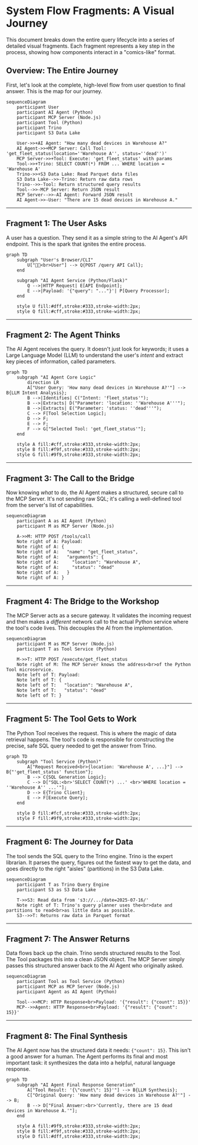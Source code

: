 # System Flow Fragments: A Visual Journey

This document breaks down the entire query lifecycle into a series of detailed visual fragments. Each fragment represents a key step in the process, showing how components interact in a "comics-like" format.

## Overview: The Entire Journey

First, let's look at the complete, high-level flow from user question to final answer. This is the map for our journey.

```mermaid
sequenceDiagram
    participant User
    participant AI Agent (Python)
    participant MCP Server (Node.js)
    participant Tool (Python)
    participant Trino
    participant S3 Data Lake

    User->>+AI Agent: "How many dead devices in Warehouse A?"
    AI Agent->>+MCP Server: Call Tool: 'get_fleet_status(location=''Warehouse A'', status=''dead'')'
    MCP Server->>+Tool: Execute: 'get_fleet_status' with params
    Tool->>+Trino: SELECT COUNT(*) FROM ... WHERE location = 'Warehouse A'
    Trino->>+S3 Data Lake: Read Parquet data files
    S3 Data Lake-->>-Trino: Return raw data rows
    Trino-->>-Tool: Return structured query results
    Tool-->>-MCP Server: Return JSON result
    MCP Server-->>-AI Agent: Forward JSON result
    AI Agent->>-User: "There are 15 dead devices in Warehouse A."
```

---

## Fragment 1: The User Asks

A user has a question. They send it as a simple string to the AI Agent's API endpoint. This is the spark that ignites the entire process.

```mermaid
graph TD
    subgraph "User's Browser/CLI"
        U["👨‍💻<br>User"] --> Q{POST /query API Call};
    end

    subgraph "AI Agent Service (Python/Flask)"
        Q -->|HTTP Request| E[API Endpoint];
        E -->|Payload: '{"query": "..."}'| P[Query Processor];
    end

    style U fill:#dff,stroke:#333,stroke-width:2px;
    style Q fill:#cff,stroke:#333,stroke-width:2px;
```

---

## Fragment 2: The Agent Thinks

The AI Agent receives the query. It doesn't just look for keywords; it uses a Large Language Model (LLM) to understand the user's *intent* and extract key pieces of information, called parameters.

```mermaid
graph TD
    subgraph "AI Agent Core Logic"
        direction LR
        A["User Query: 'How many dead devices in Warehouse A?'"] --> B{LLM Intent Analysis};
        B -->|Identifies| C("Intent: 'fleet_status'");
        B -->|Extracts| D("Parameter: 'location: ''Warehouse A'''");
        B -->|Extracts| E("Parameter: 'status: ''dead'''");
        C --> F[Tool Selection Logic];
        D --> F;
        E --> F;
        F --> G["Selected Tool: 'get_fleet_status'"];
    end

    style A fill:#cff,stroke:#333,stroke-width:2px;
    style B fill:#f9f,stroke:#333,stroke-width:2px;
    style G fill:#9f9,stroke:#333,stroke-width:2px;
```

---

## Fragment 3: The Call to the Bridge

Now knowing *what* to do, the AI Agent makes a structured, secure call to the MCP Server. It's not sending raw SQL; it's calling a well-defined tool from the server's list of capabilities.

```mermaid
sequenceDiagram
    participant A as AI Agent (Python)
    participant M as MCP Server (Node.js)

    A->>M: HTTP POST /tools/call
    Note right of A: Payload:
    Note right of A: {
    Note right of A:   "name": "get_fleet_status",
    Note right of A:   "arguments": {
    Note right of A:     "location": "Warehouse A",
    Note right of A:     "status": "dead"
    Note right of A:   }
    Note right of A: }
```

---

## Fragment 4: The Bridge to the Workshop

The MCP Server acts as a secure gateway. It validates the incoming request and then makes a *different* network call to the actual Python service where the tool's code lives. This decouples the AI from the implementation.

```mermaid
sequenceDiagram
    participant M as MCP Server (Node.js)
    participant T as Tool Service (Python)

    M->>T: HTTP POST /execute/get_fleet_status
    Note right of M: The MCP Server knows the address<br>of the Python Tool microservice.
    Note left of T: Payload:
    Note left of T: {
    Note left of T:   "location": "Warehouse A",
    Note left of T:   "status": "dead"
    Note left of T: }
```

---

## Fragment 5: The Tool Gets to Work

The Python Tool receives the request. This is where the magic of data retrieval happens. The tool's code is responsible for constructing the precise, safe SQL query needed to get the answer from Trino.

```mermaid
graph TD
    subgraph "Tool Service (Python)"
        A["Request Received<br>{location: 'Warehouse A', ...}"] --> B{"'get_fleet_status' function"};
        B --> C{SQL Generation Logic};
        C --> D["SQL:<br>'SELECT COUNT(*) ...' <br>'WHERE location = ''Warehouse A'' ...'"];
        D --> E{Trino Client};
        E --> F[Execute Query];
    end

    style D fill:#fcf,stroke:#333,stroke-width:2px;
    style F fill:#9f9,stroke:#333,stroke-width:2px;
```

---

## Fragment 6: The Journey for Data

The tool sends the SQL query to the Trino engine. Trino is the expert librarian. It parses the query, figures out the fastest way to get the data, and goes directly to the right "aisles" (partitions) in the S3 Data Lake.

```mermaid
sequenceDiagram
    participant T as Trino Query Engine
    participant S3 as S3 Data Lake

    T->>S3: Read data from 's3://.../date=2025-07-16/'
    Note right of T: Trino's query planner uses the<br>date and partitions to read<br>as little data as possible.
    S3-->>T: Returns raw data in Parquet format
```

---

## Fragment 7: The Answer Returns

Data flows back up the chain. Trino sends structured results to the Tool. The Tool packages this into a clean JSON object. The MCP Server simply passes this structured answer back to the AI Agent who originally asked.

```mermaid
sequenceDiagram
    participant Tool as Tool Service (Python)
    participant MCP as MCP Server (Node.js)
    participant Agent as AI Agent (Python)

    Tool-->>MCP: HTTP Response<br>Payload: '{"result": {"count": 15}}'
    MCP-->>Agent: HTTP Response<br>Payload: '{"result": {"count": 15}}'
```

---

## Fragment 8: The Final Synthesis

The AI Agent now has the structured data it needs: `{"count": 15}`. This isn't a good answer for a human. The Agent performs its final and most important task: it synthesizes the data into a helpful, natural language response.

```mermaid
graph TD
    subgraph "AI Agent Final Response Generation"
        A["Tool Result: '{\"count\": 15}'"] --> B{LLM Synthesis};
        C["Original Query: 'How many dead devices in Warehouse A?'"] --> B;
        B --> D["Final Answer:<br>'Currently, there are 15 dead devices in Warehouse A.'"];
    end

    style A fill:#9f9,stroke:#333,stroke-width:2px;
    style B fill:#f9f,stroke:#333,stroke-width:2px;
    style D fill:#dff,stroke:#333,stroke-width:2px;
```

